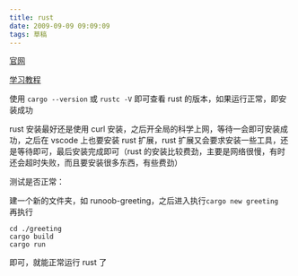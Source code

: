 ```yaml
---
title: rust
date: 2009-09-09 09:09:09
tags: 草稿
---
```


[官网](https://www.rust-lang.org/learn/get-started)

[学习教程](https://www.runoob.com/rust/rust-tutorial.html)

使用 `cargo --version` 或 `rustc -V` 即可查看 rust 的版本，如果运行正常，即安装成功

rust 安装最好还是使用 curl 安装，之后开全局的科学上网，等待一会即可安装成功，之后在 vscode 上也要安装 rust 扩展，rust 扩展又会要求安装一些工具，还是等待即可，最后安装完成即可（rust 的安装比较费劲，主要是网络很慢，有时还会超时失败，而且要安装很多东西，有些费劲）

测试是否正常：

建一个新的文件夹，如 runoob-greeting，之后进入执行`cargo new greeting ` 再执行

```
cd ./greeting
cargo build
cargo run
```

即可，就能正常运行 rust 了
